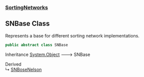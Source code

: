 ### [SortingNetworks](./SortingNetworks.md 'SortingNetworks')
## SNBase Class
Represents a base for different sorting network implementations.  
```csharp
public abstract class SNBase
```
Inheritance [System.Object](https://docs.microsoft.com/en-us/dotnet/api/System.Object 'System.Object') &#129106; SNBase  

Derived  
&#8627; [SNBoseNelson](./SortingNetworks-SNBoseNelson.md 'SortingNetworks.SNBoseNelson')  
